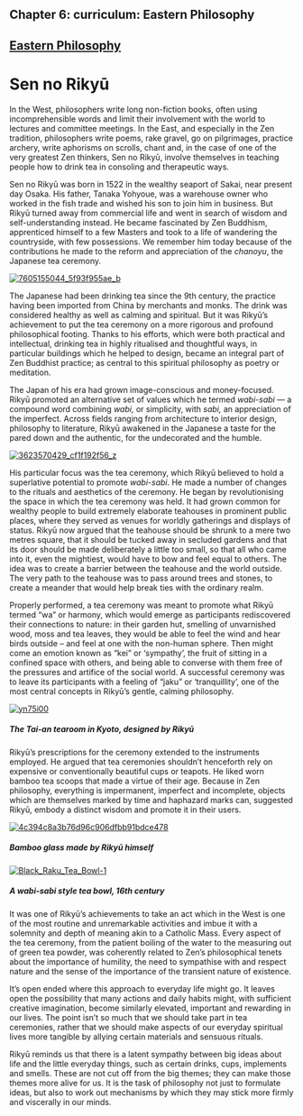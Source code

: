 Chapter  6: curriculum: Eastern Philosophy
-----------------------------------------

[Eastern Philosophy](../category/curriculum/eastern-philosophy/index.html)
--------------------------------------------------------------------------

Sen no Rikyū
============

In the West, philosophers write long non-fiction books, often using incomprehensible words and limit their involvement with the world to lectures and committee meetings. In the East, and especially in the Zen tradition, philosophers write poems, rake gravel, go on pilgrimages, practice archery, write aphorisms on scrolls, chant and, in the case of one of the very greatest Zen thinkers, Sen no Rikyū, involve themselves in teaching people how to drink tea in consoling and therapeutic ways.

Sen no Rikyū was born in 1522 in the wealthy seaport of Sakai, near present day Osaka. His father, Tanaka Yohyoue, was a warehouse owner who worked in the fish trade and wished his son to join him in business. But Rikyū turned away from commercial life and went in search of wisdom and self-understanding instead. He became fascinated by Zen Buddhism, apprenticed himself to a few Masters and took to a life of wandering the countryside, with few possessions. We remember him today because of the contributions he made to the reform and appreciation of the *chanoyu*, the Japanese tea ceremony.

[![7605155044\_5f93f955ae\_b](http://i1.wp.com/www.thebookoflife.org/wp-content/uploads/2014/11/7605155044_5f93f955ae_b.jpg?resize=635%2C412)](http://i1.wp.com/www.thebookoflife.org/wp-content/uploads/2014/11/7605155044_5f93f955ae_b.jpg)

<span class="s1">The Japanese had been drinking tea since the 9th century, the practice having been imported from China by merchants and monks. The drink was considered healthy as well as calming and spiritual. But it was Rikyū’s achievement to put the tea ceremony on a more rigorous and profound philosophical footing. Thanks to his efforts, which were both practical and intellectual, drinking tea in highly ritualised and thoughtful ways, in particular buildings which he helped to design, became an integral part of Zen Buddhist practice; as central to this spiritual philosophy as poetry or meditation.</span>

<span class="s1">The Japan of his era had grown image-conscious and money-focused. Rikyū promoted an alternative set of values which he termed *wabi-sabi* — a compound word combining *wabi,* or simplicity, with *sabi,* an appreciation of the imperfect. Across fields ranging from architecture to interior design, philosophy to literature, Rikyū awakened in the Japanese a taste for the pared down and the authentic, for the undecorated and the humble.</span>

[![3623570429\_cf1f192f56\_z](http://i0.wp.com/www.thebookoflife.org/wp-content/uploads/2014/11/3623570429_cf1f192f56_z.jpg?resize=635%2C425)](http://i1.wp.com/www.thebookoflife.org/wp-content/uploads/2014/11/3623570429_cf1f192f56_z.jpg)

<span class="s1">His particular focus was the tea ceremony, which Rikyū believed to hold a superlative potential to promote *wabi-sabi*. He made a number of changes to the rituals and aesthetics of the ceremony. He began by revolutionising the space in which the tea ceremony was held. It had grown common for wealthy people to build extremely elaborate teahouses in prominent public places, where they served as venues for worldly gatherings and displays of status. Rikyū now argued that the teahouse should be shrunk to a mere two metres square, that it should be tucked away in secluded gardens and that its door should be made deliberately a little too small, so that all who came into it, even the mightiest, would have to bow and feel equal to others. The idea was to create a barrier between the teahouse and the world outside. The very path to the teahouse was to pass around trees and stones, to create a meander that would help break ties with the ordinary realm. </span>

<span class="s1">Properly performed, a tea ceremony was meant to promote what Rikyū termed “wa” or harmony, which would emerge as participants rediscovered their connections to nature: in their garden hut, smelling of unvarnished wood, moss and tea leaves, they would be able to feel the wind and hear birds outside – and feel at one with the non-human sphere. Then might come an emotion known as “kei” or ‘sympathy’, the fruit of sitting in a confined space with others, and being able to converse with them free of the pressures and artifice of the social world. A successful ceremony was to leave its participants with a feeling of “jaku” or ‘tranquillity’, one of the most central concepts in Rikyū’s gentle, calming philosophy.</span>

[![yn75i00](http://i1.wp.com/www.thebookoflife.org/wp-content/uploads/2014/11/yn75i001.jpg?resize=635%2C445)](http://i1.wp.com/www.thebookoflife.org/wp-content/uploads/2014/11/yn75i001.jpg)

##### <span class="s1">The Tai-an tearoom in Kyoto, designed by Rikyū</span>

<span class="s1">Rikyū’s prescriptions for the ceremony extended to the instruments employed. He argued that tea ceremonies shouldn’t henceforth rely on expensive or conventionally beautiful cups or teapots. He liked worn bamboo tea scoops that made a virtue of their age. Because in Zen philosophy, everything is impermanent, imperfect and incomplete, objects which are themselves marked by time and haphazard marks can, suggested Rikyū, embody a distinct wisdom and promote it in their users. </span>

[![4c394c8a3b76d96c906dfbb91bdce478](http://i1.wp.com/www.thebookoflife.org/wp-content/uploads/2014/11/4c394c8a3b76d96c906dfbb91bdce478.jpg?resize=635%2C420)](http://i1.wp.com/www.thebookoflife.org/wp-content/uploads/2014/11/4c394c8a3b76d96c906dfbb91bdce478.jpg)

##### <span class="s1">Bamboo glass made by Rikyū himself</span>

[![Black\_Raku\_Tea\_Bowl-1](http://i0.wp.com/www.thebookoflife.org/wp-content/uploads/2014/11/Black_Raku_Tea_Bowl-1.jpg?resize=635%2C570)](http://i2.wp.com/www.thebookoflife.org/wp-content/uploads/2014/11/Black_Raku_Tea_Bowl-1.jpg)

##### <span class="s1">A wabi-sabi style tea bowl, 16th century</span>

<span class="s1">It was one of Rikyū’s achievements to take an act which in the West is one of the most routine and unremarkable activities and imbue it with a solemnity and depth of meaning akin to a Catholic Mass. Every aspect of the tea ceremony, from the patient boiling of the water to the measuring out of green tea powder, was coherently related to Zen’s philosophical tenets about the importance of humility, the need to sympathise with and respect nature and the sense of the importance of the transient nature of existence.</span>

<span class="s1">It’s open ended where this approach to everyday life might go. It leaves open the possibility that many actions and daily habits might, with sufficient creative imagination, become similarly elevated, important and rewarding in our lives. The point isn’t so much that we should take part in tea ceremonies, rather that we should make aspects of our everyday spiritual lives more tangible by allying certain materials and sensuous rituals.</span>

<span class="s1">Rikyū reminds us that there is a latent sympathy between big ideas about life and the little everyday things, such as certain drinks, cups, implements and smells. These are not cut off from the big themes; they can make those themes more alive for us. It is the task of philosophy not just to formulate ideas, but also to work out mechanisms by which they may stick more firmly and viscerally in our minds.</span>

